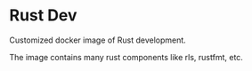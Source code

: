 # Rust Dev
Customized docker image of Rust development.

The image contains many rust components like rls, rustfmt, etc.
